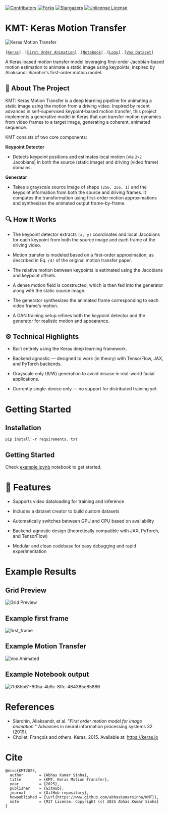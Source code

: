 [![Contributors][contributors-shield]][contributors-url]
[![Forks][forks-shield]][forks-url]
[![Stargazers][stars-shield]][stars-url]
[![Unlicense License][license-shield]][license-url]

# KMT: Keras Motion Transfer

![Keras Motion Transfer](https://github.com/user-attachments/assets/add57cc8-647e-4957-97a0-63ea638e585b)

[`[Keras]`](https://keras.io/) . [`[First Order Animation]`](https://aliaksandrsiarohin.github.io/first-order-model-website/) . [`[Notebook]`](https://github.com/abhaskumarsinha/KMT/blob/main/example.ipynb) . [`[Logo]`](https://logo.com/) . [`[Vox Dataset]`](https://github.com/AliaksandrSiarohin/video-preprocessing)


A Keras-based motion transfer model leveraging first-order Jacobian-based motion estimation to animate a static image using keypoints, inspired by Aliaksandr Siarohin's first-order motion model.

## 📌 About The Project
KMT: Keras Motion Transfer is a deep learning pipeline for animating a static image using the motion from a driving video. Inspired by recent advances in self-supervised keypoint-based motion transfer, this project implements a generative model in Keras that can transfer motion dynamics from video frames to a target image, generating a coherent, animated sequence.

KMT consists of two core components:

**Keypoint Detector**
- Detects keypoint positions and estimates local motion (via `2×2` Jacobians) in both the source (static image) and driving (video frame) domains.

**Generator**
- Takes a grayscale source image of shape `(256, 256, 1)` and the keypoint information from both the source and driving frames. It computes the transformation using first-order motion approximations and synthesizes the animated output frame-by-frame.

## 🔍 How It Works
- The keypoint detector extracts `(x, y)` coordinates and local Jacobians for each keypoint from both the source image and each frame of the driving video.

- Motion transfer is modeled based on a first-order approximation, as described in _Eq. `(4)`_ of the original motion transfer paper.

- The relative motion between keypoints is estimated using the Jacobians and keypoint offsets.

- A dense motion field is constructed, which is then fed into the generator along with the static source image.

- The generator synthesizes the animated frame corresponding to each video frame's motion.

- A GAN training setup refines both the keypoint detector and the generator for realistic motion and appearance.

## ⚙️ Technical Highlights
- Built entirely using the Keras deep learning framework.

- Backend agnostic — designed to work (in theory) with TensorFlow, JAX, and PyTorch backends.

- Grayscale only (B/W) generation to avoid misuse in real-world facial applications.

- Currently single-device only — no support for distributed training yet.

# Getting Started

## Installation
```
pip install -r requirements. txt
```
## Getting Started
Check [example.ipynb](https://github.com/abhaskumarsinha/KMT/blob/main/example.ipynb) notebook to get started.

# 🚀 Features
- Supports video dataloading for training and inference

- Includes a dataset creator to build custom datasets

- Automatically switches between GPU and CPU based on availability

- Backend-agnostic design (theoretically compatible with JAX, PyTorch, and TensorFlow)

- Modular and clean codebase for easy debugging and rapid experimentation

# Example Results
## Grid Preview
![Grid Preview](https://github.com/user-attachments/assets/e147abde-4273-4ba8-98de-837f14e13173)
## Example first frame
![first_frame](https://github.com/user-attachments/assets/c212af72-ecab-43ee-84c8-ecd260d5a696)
## Example Motion Transfer
![Vox Animated](https://github.com/user-attachments/assets/57aa9890-2e0c-4e67-87c2-eb68f16e7444)
## Example Notebook output
![7fd85b61-905a-4b9c-8ffc-484385e85886](https://github.com/user-attachments/assets/baacab83-5f6e-465a-9bad-0d5a61188fc0)







# References
- Siarohin, Aliaksandr, et al. "*First order motion model for image animation.*" Advances in neural information processing systems 32 (2019).
- Chollet, François and others. Keras, 2015. Available at: https://keras.io

# Cite
```
@misc{KMT2025,
  author       = {Abhas Kumar Sinha},
  title        = {KMT: Keras Motion Transfer},
  year         = {2025},
  publisher    = {GitHub},
  journal      = {GitHub repository},
  howpublished = {\url{https://www.github.com/abhaskumarsinha/KMT}},
  note         = {MIT License. Copyright (c) 2025 Abhas Kumar Sinha}
}
```





[contributors-shield]: https://img.shields.io/github/contributors/abhaskumarsinha/KMT?style=for-the-badge
[contributors-url]: https://github.com/abhaskumarsinha/KMT/graphs/contributors
[forks-shield]: https://img.shields.io/github/forks/abhaskumarsinha/KMT?style=for-the-badge
[forks-url]: https://github.com/abhaskumarsinha/KMT/network/members
[stars-shield]: https://img.shields.io/github/stars/abhaskumarsinha/KMT?style=for-the-badge
[stars-url]: https://github.com/abhaskumarsinha/KMT/stargazers
[license-shield]: https://img.shields.io/github/license/abhaskumarsinha/KMT?style=for-the-badge
[license-url]: https://github.com/abhaskumarsinha/KMT/blob/master/LICENSE.txt

